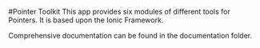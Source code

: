 #Pointer Toolkit
This app provides six modules of different tools for Pointers. It is based upon the Ionic Framework.

Comprehensive documentation can be found in the documentation folder.